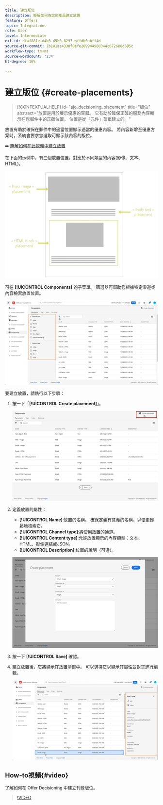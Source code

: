 ```yaml
---
title: 建立版位
description: 瞭解如何為您的產品建立放置
feature: Offers
topic: Integrations
role: User
level: Intermediate
exl-id: dfaf887e-d4b3-45b0-8297-bffdb0abff4d
source-git-commit: 1b181ae4330f0efe209944980344c6726e8d595c
workflow-type: tm+mt
source-wordcount: '234'
ht-degree: 16%

---
```


# 建立版位 {#create-placements}

>[!CONTEXTUALHELP]
>id="ajo_decisioning_placement"
>title="版位"
>abstract="放置是用於展示優惠的容器。 它有助於確保正確的服務內容顯示在您郵件中的正確位置。 位置是從「元件」菜單建立的。"

放置有助於確保在郵件中的適當位置顯示適當的優惠內容。 將內容新增至優惠方案時，系統會要求您選取可顯示該內容的版位。

➡️ [瞭解如何在此視頻中建立放置](#video)

在下面的示例中，有三個放置位置，對應於不同類型的內容(影像、文本、HTML)。

![](../assets/offers_placement_schema.png)

可在 **[!UICONTROL Components]** 的子菜單。 篩選器可幫助您根據特定渠道或內容檢索放置位置。

![](../assets/placements_filter.png)

要建立放置，請執行以下步驟：

1. 按一下「**[!UICONTROL Create placement]**」。

   ![](../assets/offers_placement_creation.png)

1. 定義放置的屬性：

   * **[!UICONTROL Name]**:放置的名稱。 確保定義有意義的名稱，以便更輕鬆地檢索它。
   * **[!UICONTROL Channel type]**:將使用放置的通道。
   * **[!UICONTROL Content type]**:允許放置顯示的內容類型：文本、HTML、影像連結或JSON。
   * **[!UICONTROL Description]**:位置的說明（可選）。

   ![](../assets/offers_placement_creation_properties.png)

1. 按一下 **[!UICONTROL Save]** 確認。

1. 建立放置後，它將顯示在放置清單中。 可以選擇它以顯示其屬性並對其進行編輯。

   ![](../assets/placement_created.png)

## How-to視頻{#video}

了解如何在 Offer Decisioning 中建立刊登版位。

>[!VIDEO](https://video.tv.adobe.com/v/329372?quality=12)


